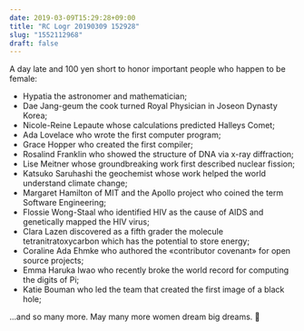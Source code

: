 ```yaml
---
date: 2019-03-09T15:29:28+09:00
title: "RC Logr 20190309 152928"
slug: "1552112968"
draft: false
---
```


A day late and 100 yen short to honor important people who happen to be female: 

* Hypatia the astronomer and mathematician; 
* Dae Jang-geum the cook turned Royal Physician in Joseon Dynasty Korea;
* Nicole-Reine Lepaute whose calculations predicted Halleys Comet; 
* Ada Lovelace who wrote the first computer program; 
* Grace Hopper who created the first compiler; 
* Rosalind Franklin who showed the structure of DNA via x-ray diffraction;
* Lise Meitner whose groundbreaking work first described nuclear fission;
* Katsuko Saruhashi the geochemist whose work helped the world understand climate change;
* Margaret Hamilton of MIT and the Apollo project who coined the term Software Engineering; 
* Flossie Wong-Staal who identified HIV as the cause of AIDS and genetically mapped the HIV virus; 
* Clara Lazen discovered as a fifth grader the molecule tetranitratoxycarbon which has the potential to store energy; 
* Coraline Ada Ehmke who authored the «contributor covenant» for open source projects;
* Emma Haruka Iwao who recently broke the world record for computing the digits of Pi;
* Katie Bouman who led the team that created the first image of a black hole;

...and so many more. May many more women dream big dreams. 👭
